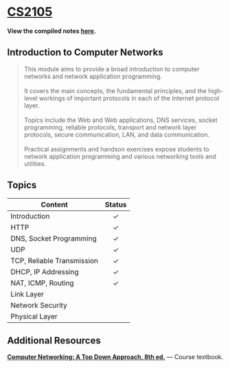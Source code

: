 # [CS2105](https://github.com/jontmy/cs2105/blob/master/src/cs2105.pdf) #

**View the compiled notes [here](https://github.com/jontmy/cs2105/blob/master/src/cs2105.pdf).**

## Introduction to Computer Networks ##

> This module aims to provide a broad introduction to computer networks and network application programming. <br><br> It covers the main concepts, the fundamental principles, and the high-level workings of important protocols in each of the Internet protocol layer. <br><br> Topics include the Web and Web applications, DNS services, socket programming, reliable protocols, transport and network layer protocols, secure communication, LAN, and data communication. <br><br> Practical assignments and handson exercises expose students to network application programming and various networking tools and utilities.

## Topics ##

| **Content**                                | **Status** |
|--------------------------------------------|:----------:|
| Introduction                               | ✓          |
| HTTP                                       | ✓          |
| DNS, Socket Programming                    | ✓          |
| UDP                                        | ✓          |
| TCP, Reliable Transmission                 | ✓          |
| DHCP, IP Addressing                        | ✓          |
| NAT, ICMP, Routing                         | ✓          |
| Link Layer                                 |            |
| Network Security                           |            |
| Physical Layer                             |            |

## Additional Resources ##

[**Computer Networking: A Top Down Approach, 8th ed.**](https://gaia.cs.umass.edu/kurose_ross/index.php) — Course textbook.
